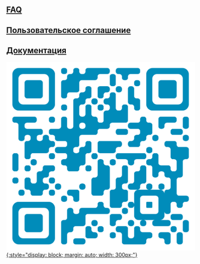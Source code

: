 
## [FAQ](./faq.html)

## [Пользовательское соглашение](./rules.html) 

## [Документация](./documentation.html) 

[![qr](/img/qrcode.png){:style="display: block; margin: auto; width: 300px;"}](https://t.me/orioks_monitoring_bot)
